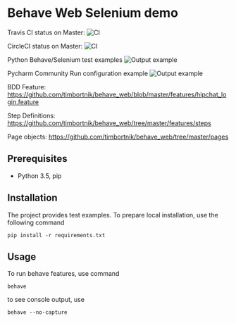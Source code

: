 # Behave Web Selenium demo

Travis CI status on Master:
![CI](https://travis-ci.org/timbortnik/behave_web.svg?branch=master)

CircleCI status on Master:
![CI](https://circleci.com/gh/timbortnik/behave_web/tree/master.png)

Python Behave/Selenium test examples
![Output example](https://github.com/timbortnik/behave_web/blob/master/doc/behave_web.png)

Pycharm Community Run configuration example
![Output example](https://github.com/timbortnik/behave_web/blob/master/doc/pycharm_community_example.png)

BDD Feature: https://github.com/timbortnik/behave_web/blob/master/features/hipchat_login.feature

Step Definitions: https://github.com/timbortnik/behave_web/tree/master/features/steps

Page objects: https://github.com/timbortnik/behave_web/tree/master/pages

## Prerequisites
* Python 3.5, pip

## Installation
The project provides test examples.
To prepare local installation, use the following command

    pip install -r requirements.txt

## Usage
To run behave features, use command

    behave

to see console output, use

    behave --no-capture
